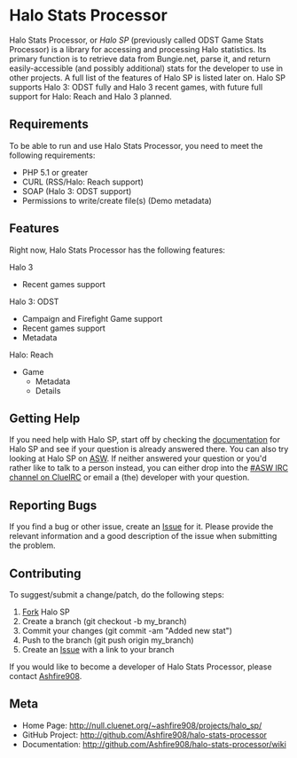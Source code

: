 ﻿Halo Stats Processor
====================

Halo Stats Processor, or *Halo SP* (previously called ODST Game Stats Processor)
is a library for accessing and processing Halo statistics. Its primary function
is to retrieve data from Bungie.net, parse it, and return easily-accessible (and
possibly additional) stats for the developer to use in other projects. A full
list of the features of Halo SP is listed later on. Halo SP supports Halo 3:
ODST fully and Halo 3 recent games, with future full support for Halo: Reach and
Halo 3 planned.

Requirements
------------

To be able to run and use Halo Stats Processor, you need to meet the following
requirements:

* PHP 5.1 or greater
* CURL (RSS/Halo: Reach support)
* SOAP (Halo 3: ODST support)
* Permissions to write/create file(s) (Demo metadata)

Features
--------

Right now, Halo Stats Processor has the following features:

Halo 3

* Recent games support

Halo 3: ODST

* Campaign and Firefight Game support
* Recent games support
* Metadata

Halo: Reach

* Game
  * Metadata
  * Details

Getting Help
------------

If you need help with Halo SP, start off by checking the [documentation][doc]
for Halo SP and see if your question is already answered there. You can also try
looking at Halo SP on [ASW][asw]. If neither answered your question or you'd
rather like to talk to a person instead, you can either drop into the [#ASW IRC
channel on ClueIRC][asw irc] or email a (the) developer with your question.

Reporting Bugs
--------------

If you find a bug or other issue, create an [Issue][issue] for it. Please
provide the relevant information and a good description of the issue when
submitting the problem.

Contributing
------------

To suggest/submit a change/patch, do the following steps:

1. [Fork](http://help.github.com/forking/) Halo SP
2. Create a branch (git checkout -b my_branch)
3. Commit your changes (git commit -am "Added new stat")
4. Push to the branch (git push origin my_branch)
5. Create an [Issue][issue] with a link to your branch

If you would like to become a developer of Halo Stats Processor, please contact
[Ashfire908](http://github.com/Ashfire908 "Ashfire908 on GitHub").

Meta
----

* Home Page:      <http://null.cluenet.org/~ashfire908/projects/halo_sp/>
* GitHub Project: <http://github.com/Ashfire908/halo-stats-processor>
* Documentation:  <http://github.com/Ashfire908/halo-stats-processor/wiki>

[asw]:     http://null.cluenet.org/~ashfire908/projects/halo_sp/    "Project Home Page on ASW"
[issue]:   http://github.com/Ashfire908/halo-stats-processor/issues "Issue Tracker"
[doc]:     http://github.com/Ashfire908/halo-stats-processor/wiki   "GitHub Documentation Wiki"
[asw irc]: irc://irc.cluenet.org/#ASW                               "#ASW on ClueIRC"

